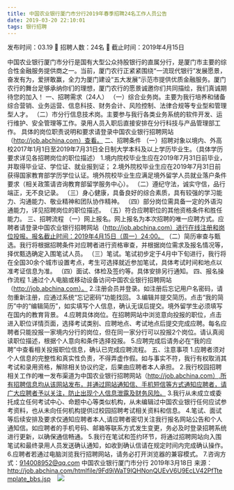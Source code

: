 ```yaml
---
title: 中国农业银行厦门市分行2019年春季招聘24名工作人员公告
date: 2019-03-20 22:10:01
tags: 银行招聘
---
```

发布时间：03.19   🌟   招聘人数：24名   🌈   截止时间：2019年4月15日
<!-- more -->

中国农业银行厦门市分行是国有大型公众持股银行的直属分行，是厦门市主要的综合性金融服务提供商之一。当前，厦门农行正紧紧围绕“一流现代银行”发展愿景，奋发有为，爱拼敢赢，全力为厦门建设“五大发展”示范市提供优质金融服务。厦门农行的舞台足够承纳你们的理想，厦门农行的愿景诚邀你们共同描绘，我们真诚期待您的加入！
一、招聘需求（24人）
（一）综合业务岗。主要为我行培养和储备综合营销、业务运营、信息科技、财务会计、风险控制、法律合规等专业型和管理型人才。
（二）市分行信息技术岗。主要参与我行各类业务系统的软件开发、运行维护、安全管理等工作。录用人员入职后直接安排在分行科技与产品管理部工作。
具体的岗位职责说明和要求请登录中国农业银行招聘网站（http://job.abchina.com）查看。
二、招聘条件
（一）招聘对象以境内、外高校2017年1月1日至2019年7月31日全日制大学本科及以上学历毕业生。（具体学历要求详见各招聘岗位的职位描述）
1.境内院校毕业生应在2019年7月31日前毕业，并取得毕业证、学位证、就业报到证；
2.境外院校毕业生应在2019年7月31日前获得国家教育部学历学位认证。境外院校毕业生应满足境外留学人员就业落户条件要求（相关政策请咨询教育部留学服务中心）。
（二）遵纪守法，诚实守信，品行端正，无不良记录。
（三）身心健康，具备良好的综合素质，具有较强的学习能力、沟通能力、敬业精神和团队协作精神。
（四）部分岗位需具备一定的外语沟通能力，详见招聘岗位的职位描述。
（五）符合应聘职位的其他资格条件和胜任能力。
三、招聘流程
（一）网上报名。网上报名为本次招聘的唯一应聘方式。应聘者请登录中国农业银行招聘网站（http://job.abchina.com）进行在线注册和岗位投报。报名截止时间：2019年4月15日（周一）24:00。
（二）简历审查与甄选。我行将根据招聘条件对应聘者进行资格审查，并根据岗位需求及报名情况等，择优甄选确定入围笔试人员。
（三）笔试。笔试初步定于4月中下旬进行，我行将在全国30余个城市设置考点，考生可选择就近参加笔试，具体考试时间和地点以准考证信息为准。
（四）面试、体检及签约等。具体安排另行通知。
四、报名操作流程
1.通过个人电脑或移动设备访问中国农业银行招聘网站（http://job.abchina.com）。
2.注册会员并登录。如注册后忘记用户名密码，请勿重新注册，应通过系统“忘记密码”功能找回。
3.编辑并提交简历。点击“我的简历”中的“编辑简历”，如实填写个人信息，确认无误后提交。境外留学生必须填写在国内的教育背景。
4.应聘具体岗位。在招聘网站中浏览意向投报的职位，点击进入职位详情页面，选择考试类别、应聘地点、考试地点后提交完成应聘。每名应聘者只能投报一家境内分行的岗位，但在同一家分行可以投报2个岗位。请认真阅读职位描述，根据个人意向和条件选择投报。
5.应聘完成后请务必在“我的应聘”中查看相关投报职位信息，确认已完成应聘流程。
五、注意事项
1.应聘者须对个人信息的完整性和真实性负责，不得弄虚作假。如与事实不符，我行有权取消其考试和录用资格，解除相关协议约定，后果由应聘者本人承担。
2.我行校园招聘相关工作的唯一发布渠道为中国农业银行招聘网站（http://job.abchina.com）,所有招聘信息均从该网站发布，并通过网站通知信、手机短信等方式通知应聘者，请广大应聘者予以关注，防止出现个人信息泄露及财务风险。
3.我行从未成立或委托成立任何考试中心、命题中心等类似机构，从未编辑过中国农业银行任何应试参考资料，也从未向任何机构提供过校园招聘考试相关资料和信息。
4.笔试、面试等后续安排及要求仅通知应聘者本人,请应聘者密切关注我行报名网站公告和个人通知信。如应聘者的手机号码、邮箱等联系方式发生变更，务必及时登录招聘系统进行更新，以确保通信畅通。
5.我行在笔试和签约环节，将通过招聘网站向入围笔试和最终录用人员发送确认通知，如收到确认信请在规定时间内完成确认操作。
6.应聘者若通过电脑浏览我行招聘网站，请务必打开浏览器的兼容模式。
7.咨询方式：914008952@qq.com
中国农业银行厦门市分行
2019年3月18日
来源：
http://job.abchina.com/htmlfile/9Fd9iWaT9lQHNonQUEvV6U9EcLV42PfTtemplate_bbs.jsp
 
 ![](https://cdn.weiweiblog.cn/20181015134814.png)